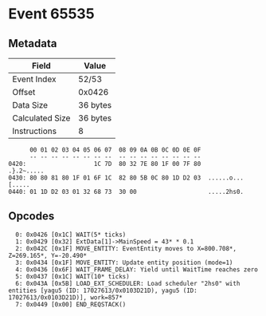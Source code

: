 # Event 65535

## Metadata

| Field           | Value    |
|-----------------|----------|
| Event Index     | 52/53    |
| Offset          | 0x0426   |
| Data Size       | 36 bytes |
| Calculated Size | 36 bytes |
| Instructions    | 8        |

```
      00 01 02 03 04 05 06 07  08 09 0A 0B 0C 0D 0E 0F
      -- -- -- -- -- -- -- --  -- -- -- -- -- -- -- --
0420:                   1C 7D  80 32 7E 80 1F 00 7F 80        .}.2~.....
0430: 80 80 81 80 1F 01 6F 1C  82 80 5B 0C 80 1D D2 03  ......o...[.....
0440: 01 1D D2 03 01 32 68 73  30 00                    .....2hs0.      
```

## Opcodes

```
  0: 0x0426 [0x1C] WAIT(5* ticks)
  1: 0x0429 [0x32] ExtData[1]->MainSpeed = 43* * 0.1
  2: 0x042C [0x1F] MOVE_ENTITY: EventEntity moves to X=800.708*, Z=269.165*, Y=-20.490*
  3: 0x0434 [0x1F] MOVE_ENTITY: Update entity position (mode=1)
  4: 0x0436 [0x6F] WAIT_FRAME_DELAY: Yield until WaitTime reaches zero
  5: 0x0437 [0x1C] WAIT(10* ticks)
  6: 0x043A [0x5B] LOAD_EXT_SCHEDULER: Load scheduler "2hs0" with entities [yagu5 (ID: 17027613/0x0103D21D), yagu5 (ID: 17027613/0x0103D21D)], work=857*
  7: 0x0449 [0x00] END_REQSTACK()
```
